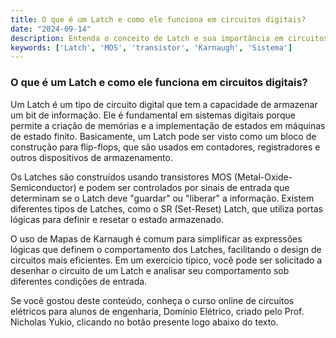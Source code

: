 ```yaml
---
title: O que é um Latch e como ele funciona em circuitos digitais?
date: "2024-09-14"
description: Entenda o conceito de Latch e sua importância em circuitos digitais.
keywords: ['Latch', 'MOS', 'transistor', 'Karnaugh', 'Sistema']
---
```


### O que é um Latch e como ele funciona em circuitos digitais?

Um Latch é um tipo de circuito digital que tem a capacidade de armazenar um bit de informação. Ele é fundamental em sistemas digitais porque permite a criação de memórias e a implementação de estados em máquinas de estado finito. Basicamente, um Latch pode ser visto como um bloco de construção para flip-flops, que são usados em contadores, registradores e outros dispositivos de armazenamento.

Os Latches são construídos usando transistores MOS (Metal-Oxide-Semiconductor) e podem ser controlados por sinais de entrada que determinam se o Latch deve "guardar" ou "liberar" a informação. Existem diferentes tipos de Latches, como o SR (Set-Reset) Latch, que utiliza portas lógicas para definir e resetar o estado armazenado.

O uso de Mapas de Karnaugh é comum para simplificar as expressões lógicas que definem o comportamento dos Latches, facilitando o design de circuitos mais eficientes. Em um exercício típico, você pode ser solicitado a desenhar o circuito de um Latch e analisar seu comportamento sob diferentes condições de entrada.

Se você gostou deste conteúdo, conheça o curso online de circuitos elétricos para alunos de engenharia, Domínio Elétrico, criado pelo Prof. Nicholas Yukio, clicando no botão presente logo abaixo do texto.